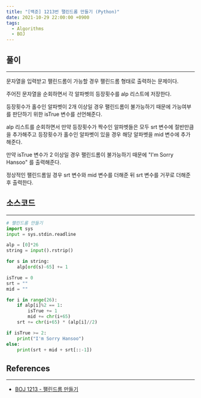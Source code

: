 ```yaml
---
title: "[백준] 1213번 팰린드롬 만들기 (Python)"
date: 2021-10-29 22:00:00 +0900
tags:
  - Algorithms
  - BOJ
---
```


## 풀이

---

문자열을 입력받고 팰린드롬이 가능할 경우 팰린드롬 형태로 출력하는 문제이다.

주어진 문자열을 순회하면서 각 알파벳의 등장횟수를 alp 리스트에 저장한다.

등장횟수가 홀수인 알파벳이 2개 이상일 경우 팰린드롬이 불가능하기 때문에 가능여부를 판단하기 위한 isTrue 변수를 선언해준다.

alp 리스트를 순회하면서 만약 등장횟수가 짝수인 알파벳들은 모두 srt 변수에 절반만큼을 추가해주고 등장횟수가 홀수인 알파벳이 있을 경우 해당 알파벳을 mid 변수에 추가해준다.

만약 isTrue 변수가 2 이상일 경우 팰린드롬이 불가능하기 때문에 "I'm Sorry Hansoo" 를 출력해준다.

정상적인 팰린드롬일 경우 srt 변수와 mid 변수를 더해준 뒤 srt 변수를 거꾸로 더해준 후 출력한다.

## 소스코드

---

```python
# 팰린드롬 만들기
import sys
input = sys.stdin.readline

alp = [0]*26
string = input().rstrip()

for s in string:
    alp[ord(s)-65] += 1

isTrue = 0
srt = ""
mid = ""

for i in range(26):
    if alp[i]%2 == 1:
        isTrue += 1
        mid += chr(i+65)
    srt += chr(i+65) * (alp[i]//2)

if isTrue >= 2:
    print("I'm Sorry Hansoo")
else:
    print(srt + mid + srt[::-1])
```

## References

---

- [BOJ 1213 - 팰린드롬 만들기](https://www.acmicpc.net/problem/1213)

